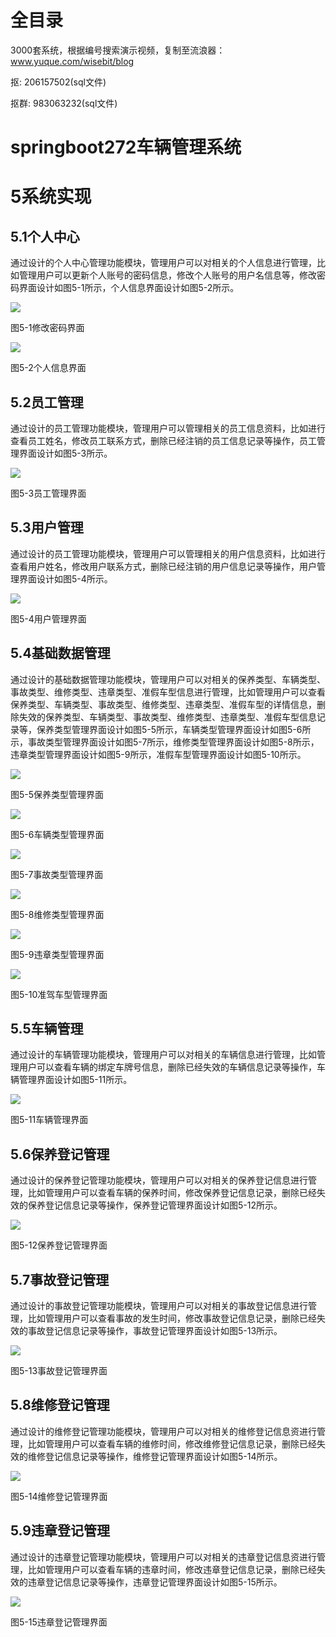 # 全目录

3000套系统，根据编号搜索演示视频，复制至流浪器：www.yuque.com/wisebit/blog


<p>抠: 206157502(sql文件)</p>
<p>抠群: 983063232(sql文件)</p>


# springboot272车辆管理系统
# 5系统实现
## 5.1个人中心
通过设计的个人中心管理功能模块，管理用户可以对相关的个人信息进行管理，比如管理用户可以更新个人账号的密码信息，修改个人账号的用户名信息等，修改密码界面设计如图5-1所示，个人信息界面设计如图5-2所示。

![](/md/blog.013.png)

图5-1修改密码界面

![](/md/blog.014.png)

图5-2个人信息界面
## 5.2员工管理
通过设计的员工管理功能模块，管理用户可以管理相关的员工信息资料，比如进行查看员工姓名，修改员工联系方式，删除已经注销的员工信息记录等操作，员工管理界面设计如图5-3所示。

![](/md/blog.015.png)

图5-3员工管理界面
## 5.3用户管理
通过设计的员工管理功能模块，管理用户可以管理相关的用户信息资料，比如进行查看用户姓名，修改用户联系方式，删除已经注销的用户信息记录等操作，用户管理界面设计如图5-4所示。

![](/md/blog.016.png)

图5-4用户管理界面
## 5.4基础数据管理
通过设计的基础数据管理功能模块，管理用户可以对相关的保养类型、车辆类型、事故类型、维修类型、违章类型、准假车型信息进行管理，比如管理用户可以查看保养类型、车辆类型、事故类型、维修类型、违章类型、准假车型的详情信息，删除失效的保养类型、车辆类型、事故类型、维修类型、违章类型、准假车型信息记录等，保养类型管理界面设计如图5-5所示，车辆类型管理界面设计如图5-6所示，事故类型管理界面设计如图5-7所示，维修类型管理界面设计如图5-8所示，违章类型管理界面设计如图5-9所示，准假车型管理界面设计如图5-10所示。

![](/md/blog.017.png)

图5-5保养类型管理界面

![](/md/blog.018.png)

图5-6车辆类型管理界面

![](/md/blog.019.png)

图5-7事故类型管理界面

![](/md/blog.020.png)

图5-8维修类型管理界面

![](/md/blog.021.png)

图5-9违章类型管理界面

![](/md/blog.022.png)

图5-10准驾车型管理界面
## 5.5车辆管理
通过设计的车辆管理功能模块，管理用户可以对相关的车辆信息进行管理，比如管理用户可以查看车辆的绑定车牌号信息，删除已经失效的车辆信息记录等操作，车辆管理界面设计如图5-11所示。

![](/md/blog.023.png)

图5-11车辆管理界面
## 5.6保养登记管理
通过设计的保养登记管理功能模块，管理用户可以对相关的保养登记信息进行管理，比如管理用户可以查看车辆的保养时间，修改保养登记信息记录，删除已经失效的保养登记信息记录等操作，保养登记管理界面设计如图5-12所示。

![](/md/blog.024.png)

图5-12保养登记管理界面
## 5.7事故登记管理
通过设计的事故登记管理功能模块，管理用户可以对相关的事故登记信息进行管理，比如管理用户可以查看事故的发生时间，修改事故登记信息记录，删除已经失效的事故登记信息记录等操作，事故登记管理界面设计如图5-13所示。

![](/md/blog.025.png)

图5-13事故登记管理界面
## 5.8维修登记管理
通过设计的维修登记管理功能模块，管理用户可以对相关的维修登记信息资进行管理，比如管理用户可以查看车辆的维修时间，修改维修登记信息记录，删除已经失效的维修登记信息记录等操作，维修登记管理界面设计如图5-14所示。

![](/md/blog.026.png)

图5-14维修登记管理界面
## 5.9违章登记管理
通过设计的违章登记管理功能模块，管理用户可以对相关的违章登记信息资进行管理，比如管理用户可以查看车辆的违章时间，修改违章登记信息记录，删除已经失效的违章登记信息记录等操作，违章登记管理界面设计如图5-15所示。

![](/md/blog.027.png)

图5-15违章登记管理界面





